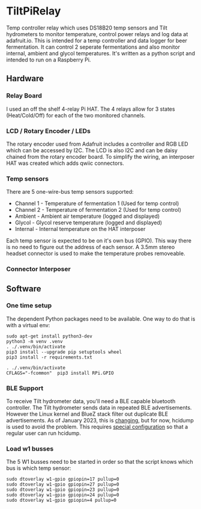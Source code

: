 # TiltPiRelay
Temp controller relay which uses DS18B20 temp sensors and Tilt hydrometers to monitor temperature, control power relays and log data at adafruit.io.  This is intended for a temp controller and data logger for beer fermentation.  It can control 2 seperate fermentations and also monitor internal, ambient and glycol temperatures.  It's written as a python script and intended to run on a Raspberry Pi.

## Hardware

### Relay Board
I used an off the shelf 4-relay Pi HAT.  The 4 relays allow for 3 states (Heat/Cold/Off) for each of the two monitored channels.

### LCD / Rotary Encoder / LEDs
The rotary encoder used from Adafruit includes a controller and RGB LED which can be accessed by I2C.  The LCD is also I2C and can be daisy chained from the rotary encoder board.  To simplify the wiring, an interposer HAT was created which adds qwiic connectors.

### Temp sensors
There are 5 one-wire-bus temp sensors supported:
  * Channel 1 - Temperature of fermentation 1 (Used for temp control)
  * Channel 2 - Temperature of fermentation 2 (Used for temp control)
  * Ambient - Ambient air temperature (logged and displayed)
  * Glycol - Glycol reserve temperature (logged and displayed)
  * Internal - Internal temperature on the HAT interposer

Each temp sensor is expected to be on it's own bus (GPIO).  This way there is no need to figure out the address of each sensor.  A 3.5mm stereo headset connector is used to make the temperature probes removeable.

### Connector Interposer

## Software

### One time setup
The dependent Python packages need to be available.  One way to do that is with a virtual env:
```
sudo apt-get install python3-dev
python3 -m venv .venv
. ./.venv/bin/activate
pip3 install --upgrade pip setuptools wheel 
pip3 install -r requirements.txt

. ./.venv/bin/activate
CFLAGS="-fcommon"  pip3 install RPi.GPIO
```

### BLE Support
To receive Tilt hydrometer data, you'll need a BLE capable bluetooth controller.  The Tilt hydrometer sends data in repeated BLE advertisements.  However the Linux kernel and BlueZ stack filter out duplicate BLE advertisements.  As of January 2023, this is [changing](https://github.com/hbldh/bleak/issues/1065#issuecomment-1268947370), but for now, hcidump is used to avoid the problem.  This requires [special configuration](https://github.com/adafruit/Adafruit_Blinka_bleio#support-for-duplicate-advertisement-scanning-on-linux) so that a regular user can run hcidump.

### Load w1 busses
The 5 W1 busses need to be started in order so that the script knows which bus is which temp sensor:
```
sudo dtoverlay w1-gpio gpiopin=17 pullup=0
sudo dtoverlay w1-gpio gpiopin=27 pullup=0
sudo dtoverlay w1-gpio gpiopin=23 pullup=0
sudo dtoverlay w1-gpio gpiopin=24 pullup=0
sudo dtoverlay w1-gpio gpiopin=4 pullup=0
```

